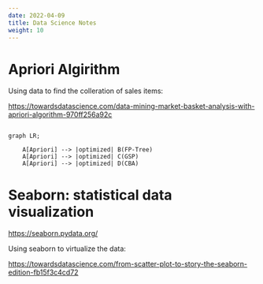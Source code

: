 ```yaml
---
date: 2022-04-09
title: Data Science Notes
weight: 10
---
```



# Apriori Algirithm

Using data to find the colleration of sales items:

https://towardsdatascience.com/data-mining-market-basket-analysis-with-apriori-algorithm-970ff256a92c


```mermaid

graph LR;

    A[Apriori] --> |optimized| B(FP-Tree)
    A[Apriori] --> |optimized| C(GSP)
    A[Apriori] --> |optimized| D(CBA)

```

# Seaborn: statistical data visualization

https://seaborn.pydata.org/

Using seaborn to virtualize the data:

https://towardsdatascience.com/from-scatter-plot-to-story-the-seaborn-edition-fb15f3c4cd72
